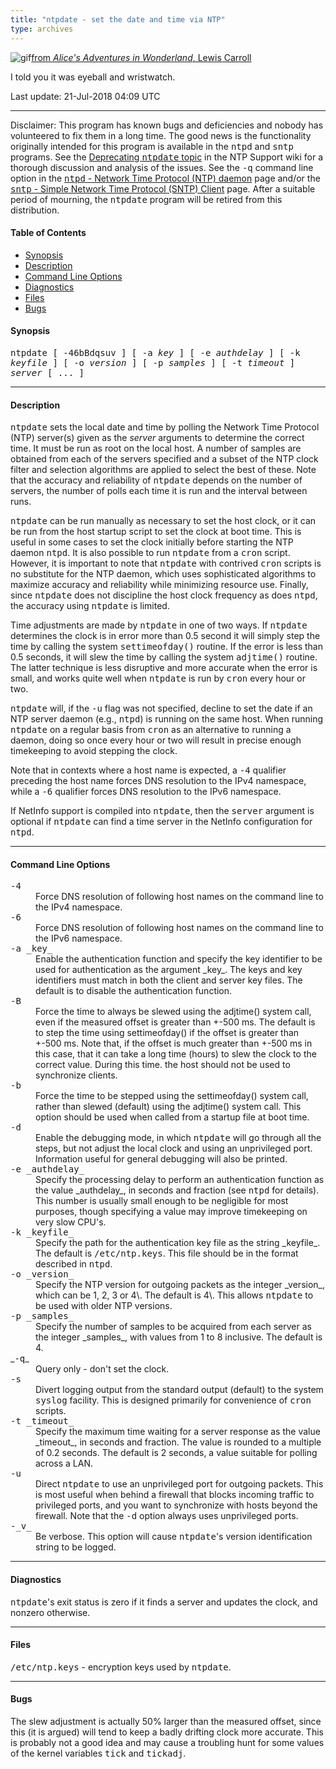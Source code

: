 ```yaml
---
title: "ntpdate - set the date and time via NTP"
type: archives
---
```


![gif](/archives/pic/rabbit.gif)[from _Alice's Adventures in Wonderland_, Lewis Carroll](http://www.eecis.udel.edu/~mills/pictures.html)

I told you it was eyeball and wristwatch.

Last update: 21-Jul-2018 04:09 UTC

* * *

Disclaimer: This program has known bugs and deficiencies and nobody has volunteered to fix them in a long time. The good news is the functionality originally intended for this program is available in the <tt>ntpd</tt> and <tt>sntp</tt> programs. See the [Deprecating <tt>ntpdate</tt> topic](http://support.ntp.org/Dev/DeprecatingNtpdate) in the NTP Support wiki for a thorough discussion and analysis of the issues. See the <tt>-q</tt> command line option in the [<tt>ntpd</tt> - Network Time Protocol (NTP) daemon](/archives/4.2.8-series/ntpd) page and/or the [<tt>sntp</tt> - Simple Network Time Protocol (SNTP) Client](/archives/4.2.8-series/sntp) page. After a suitable period of mourning, the <tt>ntpdate</tt> program will be retired from this distribution.

#### Table of Contents

* [Synopsis](/archives/4.2.8-series/ntpdate/#synopsis)
* [Description](/archives/4.2.8-series/ntpdate/#description)
* [Command Line Options](/archives/4.2.8-series/ntpdate/#command-line-options)
* [Diagnostics](/archives/4.2.8-series/ntpdate/#diagnostics)
* [Files](/archives/4.2.8-series/ntpdate/#files)
* [Bugs](/archives/4.2.8-series/ntpdate/#bugs)

#### Synopsis

<tt>ntpdate [ -46bBdqsuv ] [ -a _key_ ] [ -e _authdelay_ ] [ -k _keyfile_ ] [ -o _version_ ] [ -p _samples_ ] [ -t _timeout_ ] _server_ [ ... ]</tt>

* * *

#### Description

<tt>ntpdate</tt> sets the local date and time by polling the Network Time Protocol (NTP) server(s) given as the _server_ arguments to determine the correct time. It must be run as root on the local host. A number of samples are obtained from each of the servers specified and a subset of the NTP clock filter and selection algorithms are applied to select the best of these. Note that the accuracy and reliability of <tt>ntpdate</tt> depends on the number of servers, the number of polls each time it is run and the interval between runs.

<tt>ntpdate</tt> can be run manually as necessary to set the host clock, or it can be run from the host startup script to set the clock at boot time. This is useful in some cases to set the clock initially before starting the NTP daemon <tt>ntpd</tt>. It is also possible to run <tt>ntpdate</tt> from a <tt>cron</tt> script. However, it is important to note that <tt>ntpdate</tt> with contrived <tt>cron</tt> scripts is no substitute for the NTP daemon, which uses sophisticated algorithms to maximize accuracy and reliability while minimizing resource use. Finally, since <tt>ntpdate</tt> does not discipline the host clock frequency as does <tt>ntpd</tt>, the accuracy using <tt>ntpdate</tt> is limited.

Time adjustments are made by <tt>ntpdate</tt> in one of two ways. If <tt>ntpdate</tt> determines the clock is in error more than 0.5 second it will simply step the time by calling the system <tt>settimeofday()</tt> routine. If the error is less than 0.5 seconds, it will slew the time by calling the system <tt>adjtime()</tt> routine. The latter technique is less disruptive and more accurate when the error is small, and works quite well when <tt>ntpdate</tt> is run by <tt>cron</tt> every hour or two.

<tt>ntpdate</tt> will, if the <tt>-u</tt> flag was not specified, decline to set the date if an NTP server daemon (e.g., <tt>ntpd</tt>) is running on the same host. When running <tt>ntpdate</tt> on a regular basis from <tt>cron</tt> as an alternative to running a daemon, doing so once every hour or two will result in precise enough timekeeping to avoid stepping the clock.

Note that in contexts where a host name is expected, a <tt>-4</tt> qualifier preceding the host name forces DNS resolution to the IPv4 namespace, while a <tt>-6</tt> qualifier forces DNS resolution to the IPv6 namespace.

If NetInfo support is compiled into <tt>ntpdate</tt>, then the <tt>server</tt> argument is optional if <tt>ntpdate</tt> can find a time server in the NetInfo configuration for <tt>ntpd</tt>.

* * *

#### Command Line Options

<dl>

<dt><tt>-4</tt></dt>

<dd>Force DNS resolution of following host names on the command line to the IPv4 namespace.</dd>

<dt><tt>-6</tt></dt>

<dd>Force DNS resolution of following host names on the command line to the IPv6 namespace.</dd>

<dt><tt>-a _key_</tt></dt>

<dd>Enable the authentication function and specify the key identifier to be used for authentication as the argument _key_. The keys and key identifiers must match in both the client and server key files. The default is to disable the authentication function.</dd>

<dt><tt>-B</tt></dt>

<dd>Force the time to always be slewed using the adjtime() system call, even if the measured offset is greater than +-500 ms. The default is to step the time using settimeofday() if the offset is greater than +-500 ms. Note that, if the offset is much greater than +-500 ms in this case, that it can take a long time (hours) to slew the clock to the correct value. During this time. the host should not be used to synchronize clients.</dd>

<dt><tt>-b</tt></dt>

<dd>Force the time to be stepped using the settimeofday() system call, rather than slewed (default) using the adjtime() system call. This option should be used when called from a startup file at boot time.</dd>

<dt><tt>-d</tt></dt>

<dd>Enable the debugging mode, in which <tt>ntpdate</tt> will go through all the steps, but not adjust the local clock and using an unprivileged port. Information useful for general debugging will also be printed.</dd>

<dt><tt>-e _authdelay_</tt></dt>

<dd>Specify the processing delay to perform an authentication function as the value _authdelay_, in seconds and fraction (see <tt>ntpd</tt> for details). This number is usually small enough to be negligible for most purposes, though specifying a value may improve timekeeping on very slow CPU's.</dd>

<dt><tt>-k _keyfile_</tt></dt>

<dd>Specify the path for the authentication key file as the string _keyfile_. The default is <tt>/etc/ntp.keys</tt>. This file should be in the format described in <tt>ntpd</tt>.</dd>

<dt><tt>-o _version_</tt></dt>

<dd>Specify the NTP version for outgoing packets as the integer _version_, which can be 1, 2, 3 or 4\. The default is 4\. This allows <tt>ntpdate</tt> to be used with older NTP versions.</dd>

<dt><tt>-p _samples_</tt></dt>

<dd>Specify the number of samples to be acquired from each server as the integer _samples_, with values from 1 to 8 inclusive. The default is 4.</dd>

<dt>_<tt>-q</tt>_</dt>

<dd>Query only - don't set the clock.</dd>

<dt><tt>-s</tt></dt>

<dd>Divert logging output from the standard output (default) to the system <tt>syslog</tt> facility. This is designed primarily for convenience of <tt>cron</tt> scripts.</dd>

<dt><tt>-t _timeout_</tt></dt>

<dd>Specify the maximum time waiting for a server response as the value _timeout_, in seconds and fraction. The value is rounded to a multiple of 0.2 seconds. The default is 2 seconds, a value suitable for polling across a LAN.</dd>

<dt><tt>-u</tt></dt>

<dd>Direct <tt>ntpdate</tt> to use an unprivileged port for outgoing packets. This is most useful when behind a firewall that blocks incoming traffic to privileged ports, and you want to synchronize with hosts beyond the firewall. Note that the <tt>-d</tt> option always uses unprivileged ports.</dd>

<dt><tt>-_v_</tt></dt>

<dd>Be verbose. This option will cause <tt>ntpdate</tt>'s version identification string to be logged.</dd>

</dl>

* * *

#### Diagnostics

<tt>ntpdate</tt>'s exit status is zero if it finds a server and updates the clock, and nonzero otherwise.

* * *

#### Files

<tt>/etc/ntp.keys</tt> - encryption keys used by <tt>ntpdate</tt>.

* * *

#### Bugs

The slew adjustment is actually 50% larger than the measured offset, since this (it is argued) will tend to keep a badly drifting clock more accurate. This is probably not a good idea and may cause a troubling hunt for some values of the kernel variables <tt>tick</tt> and <tt>tickadj</tt>. 